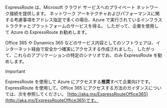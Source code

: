 ExpressRoute は、Microsoft クラウド サービスへのプライベート ネットワーク接続を提供します。 ネットワーク アーキテクチャおよびパフォーマンスに関する考慮事項をアドレス指定で多くの場合、Azure で実行されているインフラストラクチャとプラットフォームのサービスを得る。 したがって、企業を使用して Azure の ExpressRoute お勧めします。

Office 365 や Dynamics 365 などのサービス内容としてのソフトウェアは、インターネット経由で安全かつ確実にアクセスする作成されました。  したがって、これらのアプリケーションの特定のシナリオでお、のみ ExpressRoute を勧めします。

> [!IMPORTANT]
> ExpressRoute を使用して Azure にアクセスする**推奨**すべて企業向けです。 ExpressRoute を使用して、Office 365 にアクセスする方法のガイダンスについては、次を参照してください。 [http://aka.ms/ExpressRouteOffice365](http://aka.ms/ExpressRouteOffice365)です。
> 
> 

